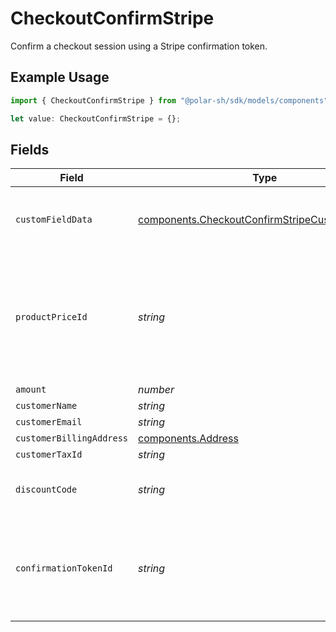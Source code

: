 # CheckoutConfirmStripe

Confirm a checkout session using a Stripe confirmation token.

## Example Usage

```typescript
import { CheckoutConfirmStripe } from "@polar-sh/sdk/models/components";

let value: CheckoutConfirmStripe = {};
```

## Fields

| Field                                                                                                              | Type                                                                                                               | Required                                                                                                           | Description                                                                                                        |
| ------------------------------------------------------------------------------------------------------------------ | ------------------------------------------------------------------------------------------------------------------ | ------------------------------------------------------------------------------------------------------------------ | ------------------------------------------------------------------------------------------------------------------ |
| `customFieldData`                                                                                                  | [components.CheckoutConfirmStripeCustomFieldData](../../models/components/checkoutconfirmstripecustomfielddata.md) | :heavy_minus_sign:                                                                                                 | Key-value object storing custom field values.                                                                      |
| `productPriceId`                                                                                                   | *string*                                                                                                           | :heavy_minus_sign:                                                                                                 | ID of the product price to checkout. Must correspond to a price linked to the same product.                        |
| `amount`                                                                                                           | *number*                                                                                                           | :heavy_minus_sign:                                                                                                 | N/A                                                                                                                |
| `customerName`                                                                                                     | *string*                                                                                                           | :heavy_minus_sign:                                                                                                 | N/A                                                                                                                |
| `customerEmail`                                                                                                    | *string*                                                                                                           | :heavy_minus_sign:                                                                                                 | N/A                                                                                                                |
| `customerBillingAddress`                                                                                           | [components.Address](../../models/components/address.md)                                                           | :heavy_minus_sign:                                                                                                 | N/A                                                                                                                |
| `customerTaxId`                                                                                                    | *string*                                                                                                           | :heavy_minus_sign:                                                                                                 | N/A                                                                                                                |
| `discountCode`                                                                                                     | *string*                                                                                                           | :heavy_minus_sign:                                                                                                 | Discount code to apply to the checkout.                                                                            |
| `confirmationTokenId`                                                                                              | *string*                                                                                                           | :heavy_minus_sign:                                                                                                 | ID of the Stripe confirmation token. Required for fixed prices and custom prices.                                  |